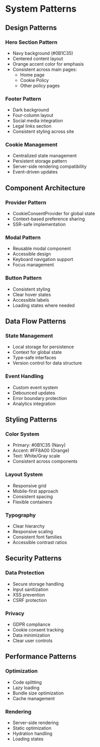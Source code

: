 # System Patterns

## Design Patterns

### Hero Section Pattern
- Navy background (#0B1C35)
- Centered content layout
- Orange accent color for emphasis
- Consistent across main pages:
  * Home page
  * Cookie Policy
  * Other policy pages

### Footer Pattern
- Dark background
- Four-column layout
- Social media integration
- Legal links section
- Consistent styling across site

### Cookie Management
- Centralized state management
- Persistent storage pattern
- Server-side rendering compatibility
- Event-driven updates

## Component Architecture

### Provider Pattern
- CookieConsentProvider for global state
- Context-based preference sharing
- SSR-safe implementation

### Modal Pattern
- Reusable modal component
- Accessible design
- Keyboard navigation support
- Focus management

### Button Pattern
- Consistent styling
- Clear hover states
- Accessible labels
- Loading states where needed

## Data Flow Patterns

### State Management
- Local storage for persistence
- Context for global state
- Type-safe interfaces
- Version control for data structure

### Event Handling
- Custom event system
- Debounced updates
- Error boundary protection
- Analytics integration

## Styling Patterns

### Color System
- Primary: #0B1C35 (Navy)
- Accent: #FF8A00 (Orange)
- Text: White/Gray scale
- Consistent across components

### Layout System
- Responsive grid
- Mobile-first approach
- Consistent spacing
- Flexible containers

### Typography
- Clear hierarchy
- Responsive scaling
- Consistent font families
- Accessible contrast ratios

## Security Patterns

### Data Protection
- Secure storage handling
- Input sanitization
- XSS prevention
- CSRF protection

### Privacy
- GDPR compliance
- Cookie consent tracking
- Data minimization
- Clear user controls

## Performance Patterns

### Optimization
- Code splitting
- Lazy loading
- Bundle size optimization
- Cache management

### Rendering
- Server-side rendering
- Static optimization
- Hydration handling
- Loading states
